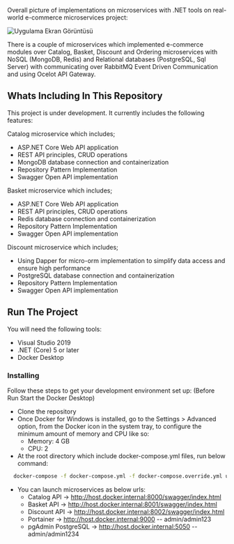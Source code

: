 Overall picture of implementations on microservices with .NET tools on real-world e-commerce microservices project:

![Uygulama Ekran Görüntüsü](https://i.imgur.com/LOkOvxA.png)

  There is a couple of microservices which implemented e-commerce modules over Catalog, Basket, Discount and Ordering microservices with NoSQL (MongoDB, Redis) and Relational databases (PostgreSQL, Sql Server) with communicating over RabbitMQ Event Driven Communication and using Ocelot API Gateway.

  ## Whats Including In This Repository

This project is under development. It currently includes the following features:

Catalog microservice which includes;

 - ASP.NET Core Web API application
 - REST API principles, CRUD operations
 - MongoDB database connection and containerization
 - Repository Pattern Implementation
 - Swagger Open API implementation

Basket microservice which includes;

 - ASP.NET Core Web API application
 - REST API principles, CRUD operations
 - Redis database connection and containerization
 - Repository Pattern Implementation
 - Swagger Open API implementation

Discount microservice which includes;

 - Using Dapper for micro-orm implementation to simplify data access and ensure high performance
 - PostgreSQL database connection and containerization
 - Repository Pattern Implementation
 - Swagger Open API implementation
## Run The Project

You will need the following tools:

 - Visual Studio 2019
 - .NET (Core) 5 or later
 - Docker Desktop

### Installing

Follow these steps to get your development environment set up: (Before Run Start the Docker Desktop)

- Clone the repository
- Once Docker for Windows is installed, go to the Settings > Advanced option, from the Docker icon in the system tray, to configure the minimum amount of memory and CPU like so:
    - Memory: 4 GB
    - CPU: 2
- At the root directory which include docker-compose.yml files, run below command:

```bash
  docker-compose -f docker-compose.yml -f docker-compose.override.yml up -d
```

- You can launch microservices as below urls:
    - Catalog API -> http://host.docker.internal:8000/swagger/index.html
    - Basket API -> http://host.docker.internal:8001/swagger/index.html
    - Discount API -> http://host.docker.internal:8002/swagger/index.html
    - Portainer -> http://host.docker.internal:9000 -- admin/admin123
    - pgAdmin PostgreSQL -> http://host.docker.internal:5050 -- admin/admin1234
  